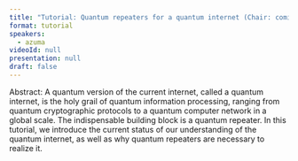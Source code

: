 ```yaml
---
title: "Tutorial: Quantum repeaters for a quantum internet (Chair: coming soon)"
format: tutorial
speakers:
  - azuma
videoId: null
presentation: null
draft: false
---
```

Abstract: A quantum version of the current internet, called a quantum internet, is the holy grail of quantum information processing, ranging from quantum cryptographic protocols to a quantum computer network in a global scale. The indispensable building block is a quantum repeater. In this tutorial, we introduce the current status of our understanding of the quantum internet, as well as why quantum repeaters are necessary to realize it. 

<!-- fields to use above: -->
<!-- videoId: "Vfl9pPh6ipI" -->
<!-- presentation: "/slides/invited-MargaridaPereira.pdf" -->
